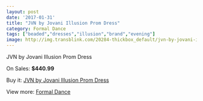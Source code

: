 ```yaml
---
layout: post
date: '2017-01-31'
title: "JVN by Jovani Illusion Prom Dress"
category: Formal Dance
tags: ["beaded","dresses","illusion","brand","evening"]
image: http://img.transblink.com/20284-thickbox_default/jvn-by-jovani-illusion-prom-dress.jpg
---
```

JVN by Jovani Illusion Prom Dress

On Sales: **$440.99**
<a href="https://www.transblink.com/en/formal-dance/6398-jvn-by-jovani-illusion-prom-dress.html"><amp-img layout="responsive" width="600" height="600" src="//img.transblink.com/20284-thickbox_default/jvn-by-jovani-illusion-prom-dress.jpg" alt="JVN by Jovani Illusion Prom Dress 0" /></a>
<a href="https://www.transblink.com/en/formal-dance/6398-jvn-by-jovani-illusion-prom-dress.html"><amp-img layout="responsive" width="600" height="600" src="//img.transblink.com/20285-thickbox_default/jvn-by-jovani-illusion-prom-dress.jpg" alt="JVN by Jovani Illusion Prom Dress 1" /></a>

Buy it: [JVN by Jovani Illusion Prom Dress](https://www.transblink.com/en/formal-dance/6398-jvn-by-jovani-illusion-prom-dress.html "JVN by Jovani Illusion Prom Dress")

View more: [Formal Dance](https://www.transblink.com/en/6-formal-dance "Formal Dance")